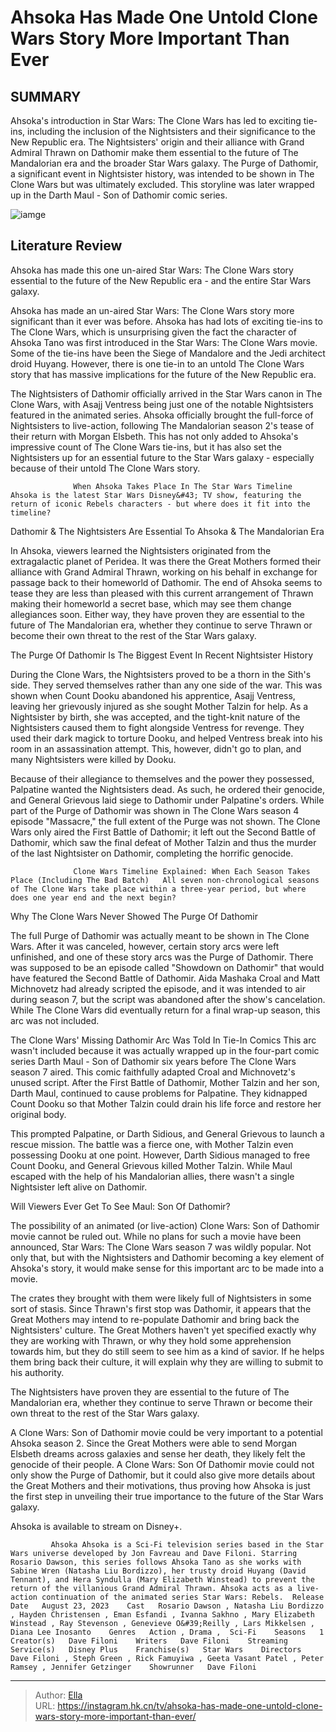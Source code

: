 # Ahsoka Has Made One Untold Clone Wars Story More Important Than Ever


## SUMMARY 



  Ahsoka&#39;s introduction in Star Wars: The Clone Wars has led to exciting tie-ins, including the inclusion of the Nightsisters and their significance to the New Republic era.   The Nightsisters&#39; origin and their alliance with Grand Admiral Thrawn on Dathomir make them essential to the future of The Mandalorian era and the broader Star Wars galaxy.   The Purge of Dathomir, a significant event in Nightsister history, was intended to be shown in The Clone Wars but was ultimately excluded. This storyline was later wrapped up in the Darth Maul - Son of Dathomir comic series.  

![iamge](https://static1.srcdn.com/wordpress/wp-content/uploads/2023/11/ahsoka-star-wars-sequels-new-galaxy.jpg)

## Literature Review
Ahsoka has made this one un-aired Star Wars: The Clone Wars story essential to the future of the New Republic era - and the entire Star Wars galaxy.




Ahsoka has made an un-aired Star Wars: The Clone Wars story more significant than it ever was before. Ahsoka has had lots of exciting tie-ins to The Clone Wars, which is unsurprising given the fact the character of Ahsoka Tano was first introduced in the Star Wars: The Clone Wars movie. Some of the tie-ins have been the Siege of Mandalore and the Jedi architect droid Huyang. However, there is one tie-in to an untold The Clone Wars story that has massive implications for the future of the New Republic era.




The Nightsisters of Dathomir officially arrived in the Star Wars canon in The Clone Wars, with Asajj Ventress being just one of the notable Nightsisters featured in the animated series. Ahsoka officially brought the full-force of Nightsisters to live-action, following The Mandalorian season 2&#39;s tease of their return with Morgan Elsbeth. This has not only added to Ahsoka&#39;s impressive count of The Clone Wars tie-ins, but it has also set the Nightsisters up for an essential future to the Star Wars galaxy - especially because of their untold The Clone Wars story.

                  When Ahsoka Takes Place In The Star Wars Timeline   Ahsoka is the latest Star Wars Disney&#43; TV show, featuring the return of iconic Rebels characters - but where does it fit into the timeline?    


 Dathomir &amp; The Nightsisters Are Essential To Ahsoka &amp; The Mandalorian Era 
          




In Ahsoka, viewers learned the Nightsisters originated from the extragalactic planet of Peridea. It was there the Great Mothers formed their alliance with Grand Admiral Thrawn, working on his behalf in exchange for passage back to their homeworld of Dathomir. The end of Ahsoka seems to tease they are less than pleased with this current arrangement of Thrawn making their homeworld a secret base, which may see them change allegiances soon. Either way, they have proven they are essential to the future of The Mandalorian era, whether they continue to serve Thrawn or become their own threat to the rest of the Star Wars galaxy.



 The Purge Of Dathomir Is The Biggest Event In Recent Nightsister History 
          

During the Clone Wars, the Nightsisters proved to be a thorn in the Sith&#39;s side. They served themselves rather than any one side of the war. This was shown when Count Dooku abandoned his apprentice, Asajj Ventress, leaving her grievously injured as she sought Mother Talzin for help. As a Nightsister by birth, she was accepted, and the tight-knit nature of the Nightsisters caused them to fight alongside Ventress for revenge. They used their dark magick to torture Dooku, and helped Ventress break into his room in an assassination attempt. This, however, didn&#39;t go to plan, and many Nightsisters were killed by Dooku.




Because of their allegiance to themselves and the power they possessed, Palpatine wanted the Nightsisters dead. As such, he ordered their genocide, and General Grievous laid siege to Dathomir under Palpatine&#39;s orders. While part of the Purge of Dathomir was shown in The Clone Wars season 4 episode &#34;Massacre,&#34; the full extent of the Purge was not shown. The Clone Wars only aired the First Battle of Dathomir; it left out the Second Battle of Dathomir, which saw the final defeat of Mother Talzin and thus the murder of the last Nightsister on Dathomir, completing the horrific genocide.

                  Clone Wars Timeline Explained: When Each Season Takes Place (Including The Bad Batch)   All seven non-chronological seasons of The Clone Wars take place within a three-year period, but where does one year end and the next begin?    



 Why The Clone Wars Never Showed The Purge Of Dathomir 
         




The full Purge of Dathomir was actually meant to be shown in The Clone Wars. After it was canceled, however, certain story arcs were left unfinished, and one of these story arcs was the Purge of Dathomir. There was supposed to be an episode called &#34;Showdown on Dathomir&#34; that would have featured the Second Battle of Dathomir. Aida Mashaka Croal and Matt Michnovetz had already scripted the episode, and it was intended to air during season 7, but the script was abandoned after the show&#39;s cancelation. While The Clone Wars did eventually return for a final wrap-up season, this arc was not included.



 The Clone Wars&#39; Missing Dathomir Arc Was Told In Tie-In Comics 
This arc wasn&#39;t included because it was actually wrapped up in the four-part comic series Darth Maul - Son of Dathomir six years before The Clone Wars season 7 aired. This comic faithfully adapted Croal and Michnovetz&#39;s unused script. After the First Battle of Dathomir, Mother Talzin and her son, Darth Maul, continued to cause problems for Palpatine. They kidnapped Count Dooku so that Mother Talzin could drain his life force and restore her original body.




This prompted Palpatine, or Darth Sidious, and General Grievous to launch a rescue mission. The battle was a fierce one, with Mother Talzin even possessing Dooku at one point. However, Darth Sidious managed to free Count Dooku, and General Grievous killed Mother Talzin. While Maul escaped with the help of his Mandalorian allies, there wasn&#39;t a single Nightsister left alive on Dathomir.



 Will Viewers Ever Get To See Maul: Son Of Dathomir? 
         

The possibility of an animated (or live-action) Clone Wars: Son of Dathomir movie cannot be ruled out. While no plans for such a movie have been announced, Star Wars: The Clone Wars season 7 was wildly popular. Not only that, but with the Nightsisters and Dathomir becoming a key element of Ahsoka&#39;s story, it would make sense for this important arc to be made into a movie.




The crates they brought with them were likely full of Nightsisters in some sort of stasis. Since Thrawn&#39;s first stop was Dathomir, it appears that the Great Mothers may intend to re-populate Dathomir and bring back the Nightsisters&#39; culture. The Great Mothers haven&#39;t yet specified exactly why they are working with Thrawn, or why they hold some apprehension towards him, but they do still seem to see him as a kind of savior. If he helps them bring back their culture, it will explain why they are willing to submit to his authority.



The Nightsisters have proven they are essential to the future of The Mandalorian era, whether they continue to serve Thrawn or become their own threat to the rest of the Star Wars galaxy.




A Clone Wars: Son of Dathomir movie could be very important to a potential Ahsoka season 2. Since the Great Mothers were able to send Morgan Elsbeth dreams across galaxies and sense her death, they likely felt the genocide of their people. A Clone Wars: Son Of Dathomir movie could not only show the Purge of Dathomir, but it could also give more details about the Great Mothers and their motivations, thus proving how Ahsoka is just the first step in unveiling their true importance to the future of the Star Wars galaxy.






Ahsoka is available to stream on Disney&#43;.




             Ahsoka Ahsoka is a Sci-Fi television series based in the Star Wars universe developed by Jon Favreau and Dave Filoni. Starring Rosario Dawson, this series follows Ahsoka Tano as she works with Sabine Wren (Natasha Liu Bordizzo), her trusty droid Huyang (David Tennant), and Hera Syndulla (Mary Elizabeth Winstead) to prevent the return of the villanious Grand Admiral Thrawn. Ahsoka acts as a live-action continuation of the animated series Star Wars: Rebels.  Release Date   August 23, 2023    Cast   Rosario Dawson , Natasha Liu Bordizzo , Hayden Christensen , Eman Esfandi , Ivanna Sakhno , Mary Elizabeth Winstead , Ray Stevenson , Genevieve O&#39;Reilly , Lars Mikkelsen , Diana Lee Inosanto    Genres   Action , Drama ,  Sci-Fi    Seasons   1    Creator(s)   Dave Filoni    Writers   Dave Filoni    Streaming Service(s)   Disney Plus    Franchise(s)   Star Wars    Directors   Dave Filoni , Steph Green , Rick Famuyiwa , Geeta Vasant Patel , Peter Ramsey , Jennifer Getzinger    Showrunner   Dave Filoni       


---

> Author: [Ella](https://instagram.hk.cn/)  
> URL: https://instagram.hk.cn/tv/ahsoka-has-made-one-untold-clone-wars-story-more-important-than-ever/  

